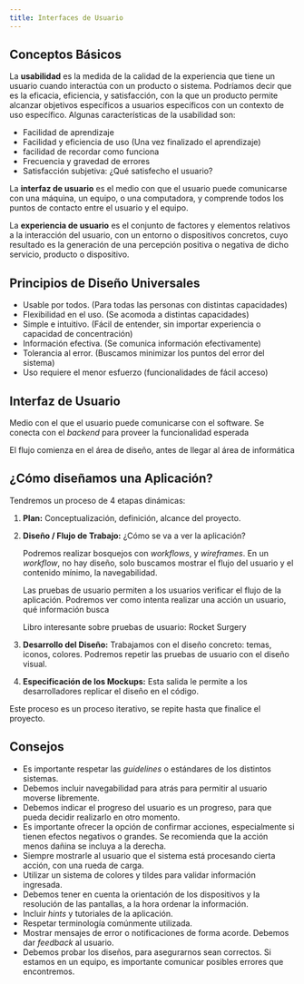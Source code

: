 ```yaml
---
title: Interfaces de Usuario
---
```


## Conceptos Básicos

La **usabilidad** es la medida de la calidad de la experiencia que tiene un usuario cuando interactúa con un producto o sistema. Podríamos decir que es la eficacia, eficiencia, y satisfacción, con la que un producto permite alcanzar objetivos específicos a usuarios específicos con un contexto de uso específico. Algunas características de la usabilidad son:

- Facilidad de aprendizaje
- Facilidad y eficiencia de uso (Una vez finalizado el aprendizaje)
- facilidad de recordar como funciona
- Frecuencia y gravedad de errores
- Satisfacción subjetiva: ¿Qué satisfecho el usuario?

La **interfaz de usuario** es el medio con que el usuario puede comunicarse con una máquina, un equipo, o una computadora, y comprende todos los puntos de contacto entre el usuario y el equipo.

La **experiencia de usuario** es el conjunto de factores y elementos relativos a la interacción del usuario, con un entorno o dispositivos concretos, cuyo resultado es la generación de una percepción positiva o negativa de dicho servicio, producto o dispositivo.

## Principios de Diseño Universales

- Usable por todos. (Para todas las personas con distintas capacidades)
- Flexibilidad en el uso. (Se acomoda a distintas capacidades)
- Simple e intuitivo. (Fácil de entender, sin importar experiencia o capacidad de concentración)
- Información efectiva. (Se comunica información efectivamente)
- Tolerancia al error. (Buscamos minimizar los puntos del error del sistema)
- Uso requiere el menor esfuerzo (funcionalidades de fácil acceso)

## Interfaz de Usuario

Medio con el que el usuario puede comunicarse con el software. Se conecta con el *backend* para proveer la funcionalidad esperada

El flujo comienza en el área de diseño, antes de llegar al área de informática

## ¿Cómo diseñamos una Aplicación?

Tendremos un proceso de 4 etapas dinámicas:

1. **Plan:** Conceptualización, definición, alcance del proyecto.
2. **Diseño / Flujo de Trabajo:** ¿Cómo se va a ver la aplicación?

	Podremos realizar bosquejos con *workflows*, y *wireframes*. En un *workflow*, no hay diseño, solo buscamos mostrar el flujo del usuario y el contenido mínimo, la navegabilidad.

	Las pruebas de usuario permiten a los usuarios verificar el flujo de la aplicación. Podremos ver como intenta realizar una acción un usuario, qué información busca

	Libro interesante sobre pruebas de usuario: Rocket Surgery

3. **Desarrollo del Diseño:** Trabajamos con el diseño concreto: temas, iconos, colores. Podremos repetir las pruebas de usuario con el diseño visual.
4. **Especificación de los Mockups:** Esta salida le permite a los desarrolladores replicar el diseño en el código.

Este proceso es un proceso iterativo, se repite hasta que finalice el proyecto.

## Consejos

- Es importante respetar las *guidelines* o estándares de los distintos sistemas.
- Debemos incluir navegabilidad para atrás para permitir al usuario moverse libremente.
- Debemos indicar el progreso del usuario es un progreso, para que pueda decidir realizarlo en otro momento.
- Es importante ofrecer la opción de confirmar acciones, especialmente si tienen efectos negativos o grandes. Se recomienda que la acción menos dañina se incluya a la derecha.
- Siempre mostrarle al usuario que el sistema está procesando cierta acción, con una rueda de carga.
- Utilizar un sistema de colores y tildes para validar información ingresada.
- Debemos tener en cuenta la orientación de los dispositivos y la resolución de las pantallas, a la hora ordenar la información.
- Incluir *hints* y tutoriales de la aplicación.
- Respetar terminología comúnmente utilizada.
- Mostrar mensajes de error o notificaciones de forma acorde. Debemos dar *feedback* al usuario.
- Debemos probar los diseños, para asegurarnos sean correctos. Si estamos en un equipo, es importante comunicar posibles errores que encontremos.
